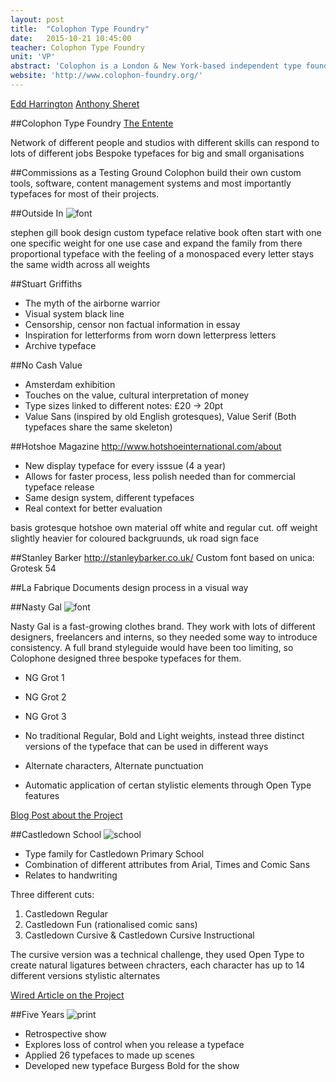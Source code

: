 ```yaml
---
layout: post
title:  "Colophon Type Foundry"
date:   2015-10-21 10:45:00
teacher: Colophon Type Foundry
unit: 'VP'
abstract: 'Colophon is a London & New York-based independent type foundry established in 2009 by The Entente and joined in 2013 by Benjamin Critton Art Dept. They do graphic design and create bespoke type systems for large and small organisations.'
website: 'http://www.colophon-foundry.org/'
---
```


[Edd Harrington](https://twitter.com/eddharrington)
[Anthony Sheret](https://twitter.com/anthonysheret)

##Colophon Type Foundry
[The Entente](http://www.the-entente.org/)

Network of different people and studios with different skills can respond to lots of different jobs
Bespoke typefaces for big and small organisations

##Commissions as a Testing Ground
Colophon build their own custom tools, software, content management systems and most importantly typefaces for most of their projects.

##Outside In
![font](https://lh3.googleusercontent.com/3Mdy1J72VkVEfywiMAPFatfVBvZ7vi2zkiXrncxTwVyMg3wWTAytUXQW9fEAlu8zmXJFBOvlo0DzELPYtHNwXvW8OSi_5pGWFkLNV3bMFwP5dxV5itmfTAUthqLdHQQRCET_uhS6pvQHDbNm5ecKT_Qy8Q7EDN5wKUcKp5Ezgkm5t845LOT0R9CtWXJdqwpsumCJi2JLzus3ZwnSqLnAlvSe45IOCmsY41lBO5s3AJpKglGCIvo_Pk-8hKUKyeowe-1x2wiSZD_JExsmG5FQP-WwL3qczH9XxXxjR4A6nrKxjBvmSObibRpcEtB8S1jpoNvon3C1I-B6QblUZ85Bh-Gma1bUenoAmb7NFBvuGe7M9Cuz8YYgB2hSNBvNplALCI47WI7nJZwhCqJJ3HVLeQM4rtf0rY0oPqfv8Pp_inssKkYfNrnu1SuXCkSfSk9Y84ovLy8HR76gVXSvnR6c24Z8Qec0ula3qXZlHNl9ccwkky9VhTLhQuzEAad4HNqWJiK8mrTCcDsgWEcWAJKyIloF5SOo8nh-lEYrAw=w1200-h800-no)

stephen gill
book design
custom typeface relative book
often start with one one specific weight for one use case and expand the family from there
proportional typeface with the feeling of a monospaced
every letter stays the same width across all weights

##Stuart Griffiths
- The myth of the airborne warrior
- Visual system black line
- Censorship, censor non factual information in essay
- Inspiration for letterforms from worn down letterpress letters
- Archive typeface

##No Cash Value
- Amsterdam exhibition
- Touches on the value, cultural interpretation of money
- Type sizes linked to different notes: £20 -> 20pt
- Value Sans (inspired by old English grotesques), Value Serif (Both typefaces share the same skeleton)

##Hotshoe Magazine
http://www.hotshoeinternational.com/about

- New display typeface for every isssue (4 a year)
- Allows for faster process, less polish needed than for commercial typeface release
- Same design system, different typefaces
- Real context for better evaluation

basis grotesque
hotshoe
own material
off white and regular cut. off weight slightly heavier for coloured backgruunds, uk road sign face

##Stanley Barker
http://stanleybarker.co.uk/
Custom font based on unica: Grotesk 54

##La Fabrique
Documents design process in a visual way

##Nasty Gal
![font](http://i0.wp.com/blog.nastygal.com/wp-content/uploads/2014/11/NG-Grot-BC_UPDATED1.gif?zoom=1.5&resize=800%2C550)

Nasty Gal is a fast-growing clothes brand. They work with lots of different designers, freelancers and interns, so they needed some way to introduce consistency.
A full brand styleguide would have been too limiting, so Colophone designed three bespoke typefaces for them.

- NG Grot 1
- NG Grot 2
- NG Grot 3

- No traditional Regular, Bold and Light weights, instead three distinct versions of the typeface that can be used in different ways
- Alternate characters, Alternate punctuation
- Automatic application of certan stylistic elements through Open Type features

[Blog Post about the Project](http://blog.nastygal.com/culture/ng-hq/2014/11/meet-nasty-gals-new-typeface/)

##Castledown School
![school](http://www.wired.com/wp-content/uploads/2014/04/castledownin.jpg)

- Type family for Castledown Primary School
- Combination of different attributes from Arial, Times and Comic Sans
- Relates to handwriting

Three different cuts: 

1. Castledown Regular
2. Castledown Fun (rationalised comic sans)
3. Castledown Cursive & Castledown Cursive Instructional

The cursive version was a technical challenge, they used Open Type to create natural ligatures between chracters, each character has up to 14 different versions
stylistic alternates

[Wired Article on the Project](http://www.wired.com/2014/05/to-help-students-learn-this-school-created-its-own-font/)

##Five Years
![print](http://www.colophon-foundry.org/fiveyears/img/promo-apercu-full.jpg)

- Retrospective show
- Explores loss of control when you release a typeface
- Applied 26 typefaces to made up scenes
- Developed new typeface Burgess Bold for the show